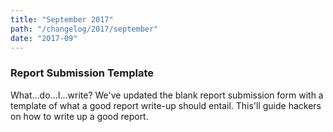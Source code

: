 ```yaml
---
title: "September 2017"
path: "/changelog/2017/september"
date: "2017-09"
---
```


### Report Submission Template
What...do...I...write? We've updated the blank report submission form with a template of what a good report write-up should entail. This'll guide hackers on how to write up a good report. 

